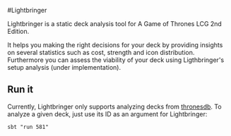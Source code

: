 #Lightbringer

Lightbringer is a static deck analysis tool for A Game of Thrones LCG 2nd Edition.

It helps you making the right decisions for your deck by providing insights on several
 statistics such as cost, strength and icon distribution. Furthermore you can assess
 the viability of your deck using Ligthbringer's setup analysis (under implementation).

## Run it
Currently, Lightbringer only supports analyzing decks from [thronesdb](http://thronesdb.com).
To analyze a given deck, just use its ID as an argument for Lightbringer:

    sbt "run 581"

